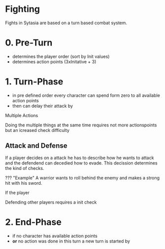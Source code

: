 # Fighting

Fights in Sytasia are based on a turn based combat system.

# 0. Pre-Turn
- determines the player order (sort by Init values)
- determines action points (3xInitative + 3)

# 1. Turn-Phase
- in pre defined order every character can spend form zero to all available action points
- then can delay their attack by 

Multiple Actions

Doing the multiple things at the same time requires not more actionspoints but an icreased check difficulty

## Attack and Defense

If a player decides on a attack he has to describe how he wants to attack and the defendend can decedied how to evade. This decission determines the kind of checks. 

??? "Example"
    A warrior wants to roll behind the enemy and makes a strong hit with his sword. 

If the player 

Defending other players requires a init check


# 2. End-Phase
- if no character has available action points
- **or** no action was done in this turn
a new turn is started by 
